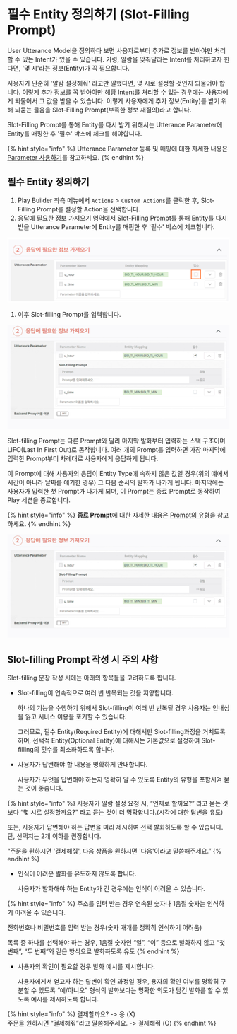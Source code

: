 # 필수 Entity 정의하기 \(Slot-Filling Prompt\)

User Utterance Model을 정의하다 보면 사용자로부터 추가로 정보를 받아야만 처리할 수 있는 Intent가 있을 수 있습니다. 가령, 알람을 맞춰달라는 Intent를 처리하고자 한다면, '몇 시'라는 정보\(Entity\)가 꼭 필요합니다.

사용자가 단순히 '알람 설정해줘' 라고만 말했다면, 몇 시로 설정할 것인지 되물어야 합니다. 이렇게 추가 정보를 꼭 받아야만 해당 Intent를 처리할 수 있는 경우에는 사용자에게 되물어서 그 값을 받을 수 있습니다. 이렇게 사용자에게 추가 정보\(Entity\)를 받기 위해 되묻는 물음을 Slot-Filling Prompt\(부족한 정보 재질의\)라고 합니다.

Slot-Filling Prompt를 통해 Entity를 다시 받기 위해서는 Utterance Parameter에 Entity를 매핑한 후 '필수' 박스에 체크를 해야합니다.

{% hint style="info" %}
Utterance Parameter 등록 및 매핑에 대한 자세한 내용은 [Parameter 사용하기](./)를 참고하세요.
{% endhint %}

## 필수 Entity 정의하기

1. Play Builder 좌측 메뉴에서 `Actions` &gt; `Custom Actions`를 클릭한 후, Slot-Filling Prompt를 설정할 Action을 선택합니다.
2. 응답에 필요한 정보 가져오기 영역에서 Slot-Filling Prompt를 통해 Entity를 다시 받을 Utterance Parameter에 Entity를 매핑한 후 '필수' 박스에 체크합니다.

![](../../../../.gitbook/assets/ch3_32331_c01%20%282%29.png)

1. 이후 Slot-filling Prompt를 입력합니다.

![](../../../../.gitbook/assets/ch3_32331_c02%20%283%29.gif)

Slot-filling Prompt는 다른 Prompt와 달리 마지막 발화부터 입력하는 스택 구조이며 LIFO\(Last In First Out\)로 동작합니다. 여러 개의 Prompt를 입력하면 가장 마지막에 입력한 Prompt부터 차례대로 사용자에게 응답하게 됩니다.

이 Prompt에 대해 사용자의 응답이 Entity Type에 속하지 않은 값일 경우\(위의 예에서 시간이 아니라 날짜를 얘기한 경우\) 그 다음 순서의 발화가 나가게 됩니다. 마지막에는 사용자가 입력한 첫 Prompt가 나가게 되며, 이 Prompt는 종료 Prompt로 동작하여 Play 세션을 종료합니다.

{% hint style="info" %}
**종료 Prompt**에 대한 자세한 내용은 [Prompt의 유형](../use-responses/use-prompts.md#prompt-types)을 참고하세요.
{% endhint %}

![](../../../../.gitbook/assets/ch3_32331_c02%20%282%29.gif)

## Slot-filling Prompt 작성 시 주의 사항

Slot-filling 문장 작성 시에는 아래의 항목들을 고려하도록 합니다.

* Slot-filling이 연속적으로 여러 번 반복되는 것을 지양합니다.

  하나의 기능을 수행하기 위해서 Slot-filling이 여러 번 반복될 경우 사용자는 인내심을 잃고 서비스 이용을 포기할 수 있습니다.

  그러므로, 필수 Entity\(Required Entity\)에 대해서만 Slot-filling과정을 거치도록 하며, 선택적 Entity\(Optional Entity\)에 대해서는 기본값으로 설정하여 Slot-filling의 횟수를 최소화하도록 합니다.

* 사용자가 답변해야 할 내용을 명확하게 안내합니다.

  사용자가 무엇을 답변해야 하는지 명확히 알 수 있도록 Entity의 유형을 포함시켜 묻는 것이 좋습니다.

{% hint style="info" %}
사용자가 알람 설정 요청 시, “언제로 할까요?” 라고 묻는 것보다 “몇 시로 설정할까요?” 라고 묻는 것이 더 명확합니다.\(시각에 대한 답변을 유도\)

또는, 사용자가 답변해야 하는 답변을 미리 제시하여 선택 발화하도록 할 수 있습니다. 단, 선택지는 2개 이하를 권장합니다.

“주문을 원하시면 '결제해줘', 다음 상품을 원하시면 '다음'이라고 말씀해주세요.”
{% endhint %}

* 인식이 어려운 발화를 유도하지 않도록 합니다.

  사용자가 발화해야 하는 Entity가 긴 경우에는 인식이 어려울 수 있습니다.

{% hint style="info" %}
주소를 입력 받는 경우 연속된 숫자나 1음절 숫자는 인식하기 어려울 수 있습니다.

전화번호나 비밀번호를 입력 받는 경우\(숫자 개개를 정확히 인식하기 어려움\)

목록 중 하나를 선택해야 하는 경우, 1음절 숫자인 “일”, “이” 등으로 발화하지 않고 “첫 번째”, “두 번째”와 같은 방식으로 발화하도록 유도
{% endhint %}

* 사용자의 확인이 필요할 경우 발화 예시를 제시합니다.

  사용자에게서 얻고자 하는 답변이 확인 과정일 경우, 용자의 확인 여부를 명확히 구분할 수 있도록 “예/아니오” 형식의 발화보다는 명확한 의도가 담긴 발화를 할 수 있도록 예시를 제시하도록 합니다.

{% hint style="info" %}
결제할까요? -&gt; 응 \(X\)  
주문을 원하시면 “결제해줘”라고 말씀해주세요. -&gt; 결제해줘 \(O\)
{% endhint %}

